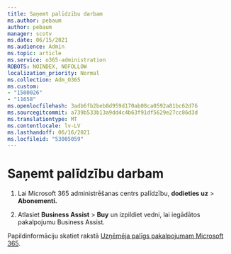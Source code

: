 ```yaml
---
title: Saņemt palīdzību darbam
ms.author: pebaum
author: pebaum
manager: scotv
ms.date: 06/15/2021
ms.audience: Admin
ms.topic: article
ms.service: o365-administration
ROBOTS: NOINDEX, NOFOLLOW
localization_priority: Normal
ms.collection: Adm_O365
ms.custom:
- "1500026"
- "11658"
ms.openlocfilehash: 3adb6fb2beb8d959d170ab08ca0592a81bc62d76
ms.sourcegitcommit: a739b533b13a9dd4c4b63f91df5629e27cc86d3d
ms.translationtype: MT
ms.contentlocale: lv-LV
ms.lasthandoff: 06/16/2021
ms.locfileid: "53005059"
---
```

# <a name="get-business-assist"></a>Saņemt palīdzību darbam

1. Lai Microsoft 365 administrēšanas centrs palīdzību, **dodieties uz**  >  **Abonementi.**

1. Atlasiet **Business Assist**  >  **Buy** un izpildiet vedni, lai iegādātos pakalpojumu Business Assist.

Papildinformāciju skatiet rakstā [Uzņēmēja palīgs pakalpojumam Microsoft 365](/microsoft-365/admin/misc/business-assist).